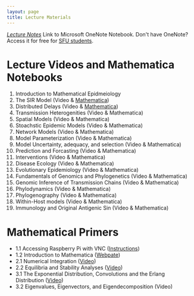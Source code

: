 ```yaml
---
layout: page
title: Lecture Materials
---
```

[*Lecture Notes*](https://1drv.ms/u/s!AocKn_gb7B2DgRiM-X3r5UFTbp4w) Link to Microsoft OneNote Notebook.  Don't have OneNote? Access it for free for [SFU students](https://www.sfu.ca/information-systems/services/software/microsoft-365.html).

# Lecture Videos and Mathematica Notebooks
1. Introduction to Mathematical Epidmeiology
2. The SIR Model (Video & [Mathematica](https://storage.googleapis.com/math496/Lecture2_SIR.nb)) 
3. Distributed Delays (Video & [Mathematica](https://storage.googleapis.com/math496/Lecture3_Delays.nb))
4. Transmission Heterogenities (Video & Mathematica)
5. Spatial Models (Video & Mathematica)
6. Stoachstic Epidemic Models (Video & Mathematica)
7. Network Models (Video & Mathematica)
8. Model Parameterization (Video & Mathematica)
9. Model Uncertainty, adequacy, and selection (Video & Mathematica)
10. Prediction and Forcasting (Video & Mathematica)
11. Interventions (Video & Mathematica)
12. Disease Ecology (Video & Mathematica)
13. Evolutionary Epidemiology (Video & Mathematica)
14. Fundamentals of Genomics and Phylogenetics (Video & Mathematica)
15. Genomic Inference of Transmission Chains (Video & Mathematica)
16. Phylodynamics (Video & Mathematica)
17. Phylogenography (Video & Mathematica)
18. Within-Host models (Video & Mathematica)
19. Immunology and Original Antigenic Sin (Video & Mathematica)

# Mathematical Primers
* 1.1 Accessing Raspberry Pi with VNC ([Instructions]())
* 1.2 Introduction to Mathematica ([Webpate](https://www.wolfram.com/language/fast-introduction-for-math-students/en///)) 
* 2.1 Numerical Integration ([Video](https://storage.googleapis.com/math496/Primer2_1.mp4.zip))
* 2.2 Equilibria and Stability Analyses ([Video](https://storage.googleapis.com/math496/Primer2_2.mp4.zip))
* 3.1 The Exponential Distribution, Convolutions and the Erlang Distribution ([Video](https://storage.googleapis.com/math496/Primer3_1.mp4.zip))
* 3.2 Eigenvalues, Eigenvectors, and Eigendecomposition (Video)
 

